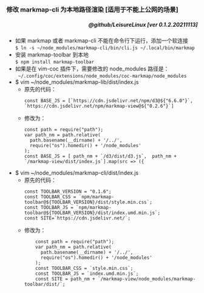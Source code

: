 ### 修改 markmap-cli 为本地路径渲染 [适用于不能上公网的场景]

##### <div style="text-align: right"> @github/LeisureLinux  [ver 0.1.2.20211113] </div>  
- 如果 markmap 或者 markmap-cli 不能在命令行下运行，添加一个软连接  
        ```
         $ ln -s ~/node_modules/markmap-cli/bin/cli.js ~/.local/bin/markmap  
        ```
- 安装 markmap-toolbar 到本地  
        ```
          $ npm install markmap-toolbar
        ```
- 如果是在 vim-coc 插件下，需要修改的 node_modules 路径是：  
        ``` 
         ~/.config/coc/extensions/node_modules/coc-markmap/node_modules
        ``` 
- $ vim ~/node_modules/markmap-lib/dist/index.js  
    - 原先的代码：  
        ```
        const BASE_JS = [`https://cdn.jsdelivr.net/npm/d3@${"6.6.0"}`, `https://cdn.jsdelivr.net/npm/markmap-view@${"0.2.6"}`]
        ```
    - 修改为：  
        ```
        const path = require("path");
        var path_nm = path.relative(
          path.basename(__dirname) + '/../',
          require("os").homedir() + '/node_modules'
        );
        const BASE_JS = [ path_nm + `/d3/dist/d3.js`,  path_nm + `/markmap-view/dist/index.js`].map(src => ({
        ```
- $ vim ~/node_modules/markmap-cli/dist/index.js
    - 原先的代码：  
        ```
        const TOOLBAR_VERSION = "0.1.6";
        const TOOLBAR_CSS = `npm/markmap-toolbar@${TOOLBAR_VERSION}/dist/style.min.css`;
        const TOOLBAR_JS = `npm/markmap-toolbar@${TOOLBAR_VERSION}/dist/index.umd.min.js`;
        const SITE=`https://cdn.jsdelivr.net/`;
        ```
    - 修改为：  
        ```
            const path = require("path");
            var path_nm = path.relative(
              path.basename(__dirname) + '/../',
              require("os").homedir() + '/node_modules'
            );
            const TOOLBAR_CSS = `style.min.css`;
            const TOOLBAR_JS = `index.umd.min.js`;
            const SITE = path_nm + `/markmap-view/node_modules/markmap-toolbar/dist/`;
        ```

